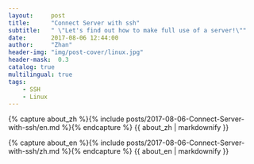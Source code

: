 ```yaml
---
layout:     post
title:      "Connect Server with ssh"
subtitle:   " \"Let's find out how to make full use of a server!\""
date:       2017-08-06 12:44:00
author:     "Zhan"
header-img: "img/post-cover/linux.jpg"
header-mask:  0.3
catalog: true
multilingual: true
tags:
    - SSH
    - Linux
---
```


<!-- Chinese Version -->
<div class="zh post-container">

{% capture about_zh %}{% include posts/2017-08-06-Connect-Server-with-ssh/en.md %}{% endcapture %}
{{ about_zh | markdownify }}

</div>

<!-- English Version -->
<div class="en post-container">

{% capture about_en %}{% include posts/2017-08-06-Connect-Server-with-ssh/zh.md %}{% endcapture %}
{{ about_en | markdownify }}

</div>

